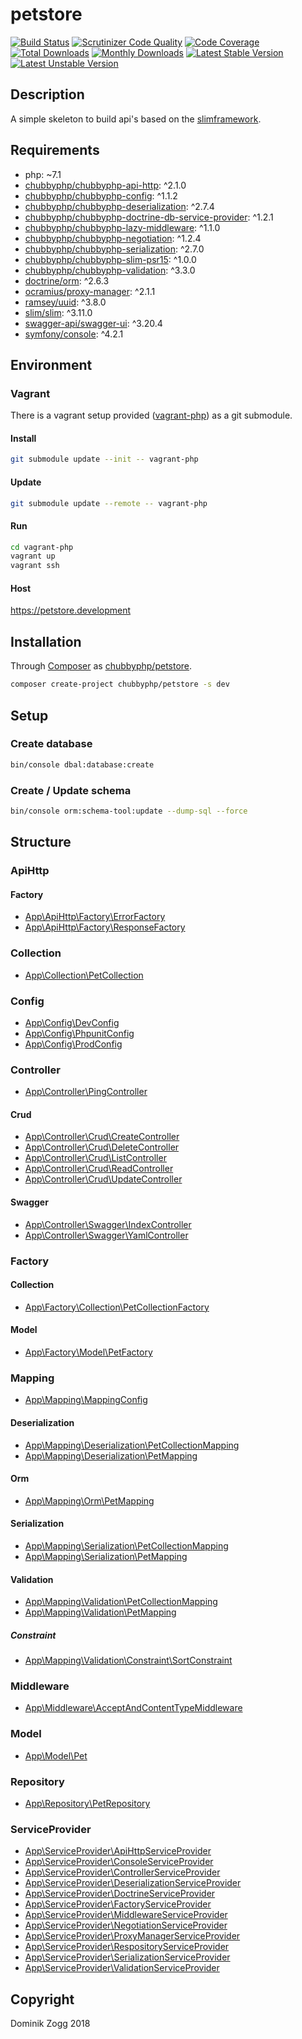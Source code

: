# petstore

[![Build Status](https://api.travis-ci.org/chubbyphp/petstore.png?branch=master)](https://travis-ci.org/chubbyphp/petstore)
[![Scrutinizer Code Quality](https://scrutinizer-ci.com/g/chubbyphp/petstore/badges/quality-score.png?b=master)](https://scrutinizer-ci.com/g/chubbyphp/petstore/?branch=master)
[![Code Coverage](https://scrutinizer-ci.com/g/chubbyphp/petstore/badges/coverage.png?b=master)](https://scrutinizer-ci.com/g/chubbyphp/petstore/?branch=master)
[![Total Downloads](https://poser.pugx.org/chubbyphp/petstore/downloads.png)](https://packagist.org/packages/chubbyphp/petstore)
[![Monthly Downloads](https://poser.pugx.org/chubbyphp/petstore/d/monthly)](https://packagist.org/packages/chubbyphp/petstore)
[![Latest Stable Version](https://poser.pugx.org/chubbyphp/petstore/v/stable.png)](https://packagist.org/packages/chubbyphp/petstore)
[![Latest Unstable Version](https://poser.pugx.org/chubbyphp/petstore/v/unstable)](https://packagist.org/packages/chubbyphp/petstore)

## Description

A simple skeleton to build api's based on the [slimframework][1].

## Requirements

 * php: ~7.1
 * [chubbyphp/chubbyphp-api-http][3]: ^2.1.0
 * [chubbyphp/chubbyphp-config][4]: ^1.1.2
 * [chubbyphp/chubbyphp-deserialization][5]: ^2.7.4
 * [chubbyphp/chubbyphp-doctrine-db-service-provider][6]: ^1.2.1
 * [chubbyphp/chubbyphp-lazy-middleware][7]: ^1.1.0
 * [chubbyphp/chubbyphp-negotiation][8]: ^1.2.4
 * [chubbyphp/chubbyphp-serialization][9]: ^2.7.0
 * [chubbyphp/chubbyphp-slim-psr15][10]: ^1.0.0
 * [chubbyphp/chubbyphp-validation][11]: ^3.3.0
 * [doctrine/orm][12]: ^2.6.3
 * [ocramius/proxy-manager][13]: ^2.1.1
 * [ramsey/uuid][14]: ^3.8.0
 * [slim/slim][15]: ^3.11.0
 * [swagger-api/swagger-ui][16]: ^3.20.4
 * [symfony/console][17]: ^4.2.1

## Environment

### Vagrant

There is a vagrant setup provided ([vagrant-php][2]) as a git submodule.

#### Install

```bash
git submodule update --init -- vagrant-php
```

#### Update

```bash
git submodule update --remote -- vagrant-php
```

#### Run

```bash
cd vagrant-php
vagrant up
vagrant ssh
```

#### Host

https://petstore.development

## Installation

Through [Composer](http://getcomposer.org) as [chubbyphp/petstore][40].

```bash
composer create-project chubbyphp/petstore -s dev
```

## Setup

### Create database

```sh
bin/console dbal:database:create
```

### Create / Update schema

```sh
bin/console orm:schema-tool:update --dump-sql --force
```

## Structure

### ApiHttp

#### Factory

 * [App\ApiHttp\Factory\ErrorFactory][50]
 * [App\ApiHttp\Factory\ResponseFactory][51]

### Collection

 * [App\Collection\PetCollection][60]

### Config

 * [App\Config\DevConfig][70]
 * [App\Config\PhpunitConfig][71]
 * [App\Config\ProdConfig][72]

### Controller

 * [App\Controller\PingController][80]

#### Crud

 * [App\Controller\Crud\CreateController][81]
 * [App\Controller\Crud\DeleteController][82]
 * [App\Controller\Crud\ListController][83]
 * [App\Controller\Crud\ReadController][84]
 * [App\Controller\Crud\UpdateController][85]

#### Swagger

 * [App\Controller\Swagger\IndexController][86]
 * [App\Controller\Swagger\YamlController][87]

### Factory

#### Collection

 * [App\Factory\Collection\PetCollectionFactory][100]

#### Model

 * [App\Factory\Model\PetFactory][101]

### Mapping

 * [App\Mapping\MappingConfig][110]

#### Deserialization

 * [App\Mapping\Deserialization\PetCollectionMapping][111]
 * [App\Mapping\Deserialization\PetMapping][112]

#### Orm

 * [App\Mapping\Orm\PetMapping][113]

#### Serialization

 * [App\Mapping\Serialization\PetCollectionMapping][114]
 * [App\Mapping\Serialization\PetMapping][115]

#### Validation

 * [App\Mapping\Validation\PetCollectionMapping][116]
 * [App\Mapping\Validation\PetMapping][117]

##### Constraint

* [App\Mapping\Validation\Constraint\SortConstraint][118]

### Middleware

 * [App\Middleware\AcceptAndContentTypeMiddleware][130]

### Model

 * [App\Model\Pet][140]

### Repository

 * [App\Repository\PetRepository][150]

### ServiceProvider

 * [App\ServiceProvider\ApiHttpServiceProvider][160]
 * [App\ServiceProvider\ConsoleServiceProvider][161]
 * [App\ServiceProvider\ControllerServiceProvider][162]
 * [App\ServiceProvider\DeserializationServiceProvider][163]
 * [App\ServiceProvider\DoctrineServiceProvider][164]
 * [App\ServiceProvider\FactoryServiceProvider][165]
 * [App\ServiceProvider\MiddlewareServiceProvider][166]
 * [App\ServiceProvider\NegotiationServiceProvider][167]
 * [App\ServiceProvider\ProxyManagerServiceProvider][168]
 * [App\ServiceProvider\RespositoryServiceProvider][169]
 * [App\ServiceProvider\SerializationServiceProvider][170]
 * [App\ServiceProvider\ValidationServiceProvider][171]

## Copyright

Dominik Zogg 2018

[1]: https://www.slimframework.com
[2]: https://github.com/vagrant-php/ubuntu

[3]: https://packagist.org/packages/chubbyphp/chubbyphp-api-http
[4]: https://packagist.org/packages/chubbyphp/chubbyphp-config
[5]: https://packagist.org/packages/chubbyphp/chubbyphp-deserialization
[6]: https://packagist.org/packages/chubbyphp/chubbyphp-doctrine-db-service-provider
[7]: https://packagist.org/packages/chubbyphp/chubbyphp-lazy-middleware
[8]: https://packagist.org/packages/chubbyphp/chubbyphp-negotiation
[9]: https://packagist.org/packages/chubbyphp/chubbyphp-serialization
[10]: https://packagist.org/packages/chubbyphp/chubbyphp-slim-psr15
[11]: https://packagist.org/packages/chubbyphp/chubbyphp-validation
[12]: https://packagist.org/packages/doctrine/orm
[13]: https://packagist.org/packages/ocramius/proxy-manager
[14]: https://packagist.org/packages/ramsey/uuid
[15]: https://packagist.org/packages/slim/slim
[16]: https://packagist.org/packages/swagger-api/swagger-ui
[17]: https://packagist.org/packages/symfony/console

[40]: https://packagist.org/packages/chubbyphp/petstore

[50]: app/ApiHttp/Factory/ErrorFactory.php
[51]: app/ApiHttp/Factory/ResponseFactory.php

[60]: app/Collection/PetCollection.php

[70]: app/Config/DevConfig.php
[71]: app/Config/PhpunitConfig.php
[72]: app/Config/ProdConfig.php

[80]: app/Controller/PingController.php
[81]: app/Controller/Crud/CreateController.php
[82]: app/Controller/Crud/DeleteController.php
[83]: app/Controller/Crud/ListController.php
[84]: app/Controller/Crud/ReadController.php
[85]: app/Controller/Crud/UpdateController.php
[86]: app/Controller/Swagger/IndexController.php
[87]: app/Controller/Swagger/YamlController.php

[100]: app/Factory/Collection/PetCollectionFactory.php
[101]: app/Factory/Model/PetFactory.php

[110]: app/Mapping/MappingConfig.php
[111]: app/Mapping/Deserialization/PetCollectionMapping.php
[112]: app/Mapping/Deserialization/PetMapping.php
[113]: app/Mapping/Orm/PetMapping.php
[114]: app/Mapping/Serialization/PetCollectionMapping.php
[115]: app/Mapping/Serialization/PetMapping.php
[116]: app/Mapping/Validation/PetCollectionMapping.php
[117]: app/Mapping/Validation/PetMapping.php
[118]: app/Mapping/Validation/Constraint/SortConstraint.php

[130]: app/Middleware/AcceptAndContentTypeMiddleware.php

[140]: app/Model/Pet.php

[150]: app/Repository/PetRepository.php

[160]: app/ServiceProvider/ApiHttpServiceProvider.php
[161]: app/ServiceProvider/ConsoleServiceProvider.php
[162]: app/ServiceProvider/ControllerServiceProvider.php
[163]: app/ServiceProvider/DeserializationServiceProvider.php
[164]: app/ServiceProvider/DoctrineServiceProvider.php
[165]: app/ServiceProvider/FactoryServiceProvider.php
[166]: app/ServiceProvider/MiddlewareServiceProvider.php
[167]: app/ServiceProvider/NegotiationServiceProvider.php
[168]: app/ServiceProvider/ProxyManagerServiceProvider.php
[169]: app/ServiceProvider/RespositoryServiceProvider.php
[170]: app/ServiceProvider/SerializationServiceProvider.php
[171]: app/ServiceProvider/ValidationServiceProvider.php

